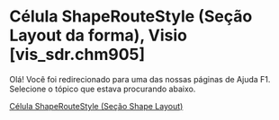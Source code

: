
# Célula ShapeRouteStyle (Seção Layout da forma), Visio [vis_sdr.chm905]

Olá! Você foi redirecionado para uma das nossas páginas de Ajuda F1. Selecione o tópico que estava procurando abaixo.

[Célula ShapeRouteStyle (Seção Shape Layout)](http://msdn.microsoft.com/library/a5dcd2e0-e343-5ee2-2b63-2a1312437901%28Office.15%29.aspx)
